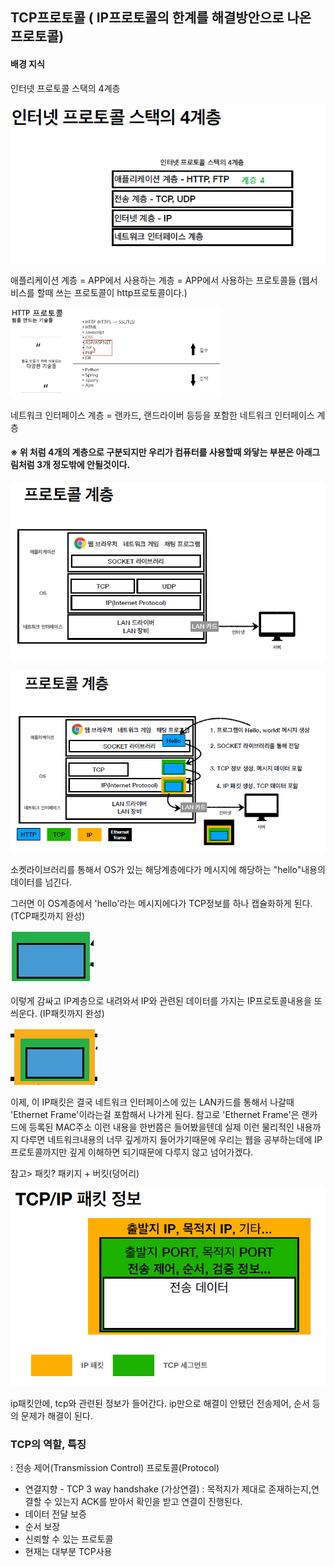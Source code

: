 ## TCP프로토콜 ( IP프로토콜의 한계를 해결방안으로 나온 프로토콜)

#### 배경 지식

인터넷 프로토콜 스택의 4계층

![image-20211202235759788](./images/ip4layer) 

애플리케이션 계층 = APP에서 사용하는 계층 = APP에서 사용하는 프로토콜들 (웹서비스를 할때 쓰는 프로토콜이 http프로토콜이다.)

<img src="./images/http" alt="image-20211203002150067" style="zoom:33%;" /> 

네트워크 인터페이스 계층 = 랜카드, 랜드라이버 등등을 포함한 네트워크 인터페이스 계층

#### ※ 위 처럼 4개의 계층으로 구분되지만 우리가 컴퓨터를 사용할때 와닿는 부분은 아래그림처럼 3개 정도밖에 안될것이다.

![image-20211203000045642](./images/layer1) 

![image-20211203001651721](./images/layer2) 

소켓라이브러리를 통해서 OS가 있는 해당계층에다가 메시지에 해당하는 "hello"내용의 데이터를 넘긴다. 

그러면 이 OS계층에서 'hello'라는 메시지에다가 TCP정보를 하나 캡슐화하게 된다. (TCP패킷까지 완성)

![image-20211203024943861](./images/packet1) 

이렇게 감싸고 IP계층으로 내려와서 IP와 관련된 데이터를 가지는 IP프로토콜내용을 또 씌운다. (IP패킷까지 완성)

![image-20211203025050289](./images/packet2) 

이제, 이 IP패킷은 결국 네트워크 인터페이스에 있는 LAN카드를 통해서 나갈때 'Ethernet Frame'이라는걸 포함해서 나가게 된다. 참고로 'Ethernet Frame'은 랜카드에 등록된 MAC주소 이런 내용을 한번쯤은 들어봤을텐데 실제 이런 물리적인 내용까지 다루면 네트워크내용의 너무 깊게까지 들어가기때문에 우리는 웹을 공부하는데에 IP프로토콜까지만 깊게 이해하면 되기때문에 다루지 않고 넘어가겠다.



참고> 패킷? 패키지 + 버킷(덩어리)

![image-20211203033207579](./images/tcpippacket) 

ip패킷안에, tcp와 관련된 정보가 들어간다. ip만으로 해결이 안됐던 전송제어, 순서 등의 문제가 해결이 된다.



### TCP의 역할, 특징

: 전송 제어(Transmission Control) 프로토콜(Protocol)

+ 연결지향 - TCP 3 way handshake (가상연결) : 목적지가 제대로 존재하는지,연결할 수 있는지 ACK를 받아서 확인을 받고 연결이 진행된다.
+ 데이터 전달 보증
+ 순서 보장
+ 신뢰할 수 있는 프로토콜
+ 현재는 대부분 TCP사용







